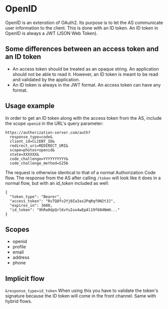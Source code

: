 # OpenID

OpenID is an extenstion of OAuth2. Its purpose is to let the AS communicate user information to the client. This is done with an ID token. An ID token in OpenID is always a JWT (JSON Web Token).

## Some differences between an access token and an ID token
- An access token should be treated as an opaque string. An application should not be able to read it. However, an ID token is meant to be read and validated by the application.
- An ID token is always in the JWT format. An access token can have any format.

## Usage example 
In order to get an ID token along with the access token from the AS, include the scope `openid` in the URL's query parameter:

```
https://authorization-server.com/auth?
  response_type=code&
  client_id=CLIENT_ID&
  redirect_uri=REDIRECT_URI&
  scope=photos+openid&
  state=XXXXXX&
  code_challenge=YYYYYYYYYY&
  code_challenge_method=S256
```

The request is otherwise identical to that of a normal Authorization Code flow. The response from the AS after calling `/token` will look like it does in a normal flow, but with an *id_token* included as well:

```
{
  "token_type": "Bearer",
  "access_token": "RsTQ8fv2Yj0Ia3as2PqRqf0N2t3J",
  "expires_in": 3600,
  "id_token": "9hRa0dpQrl6vYuIox4wEpAl19f604NmH..."
}
```

## Scopes
- openid
- profile
- email
- address
- phone

## Implicit flow
`&response_type=id_token`
When using this you have to validate the token's signature because the ID token will come in the front channel. Same with hybrid flows.
